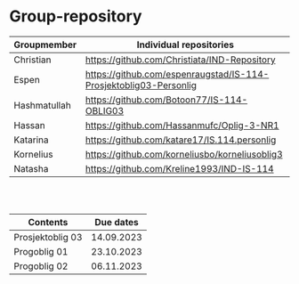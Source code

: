 # Group-repository

| Groupmember  | Individual repositories |
|--------------|------------------|
| Christian    | https://github.com/Christiata/IND-Repository
| Espen        | https://github.com/espenraugstad/IS-114-Prosjektoblig03-Personlig
| Hashmatullah | https://github.com/Botoon77/IS-114-OBLIG03
| Hassan       | https://github.com/Hassanmufc/Oplig-3-NR1
| Katarina     | https://github.com/katare17/IS.114.personlig
| Kornelius    | https://github.com/korneliusbo/korneliusoblig3 
| Natasha      | https://github.com/Kreline1993/IND-IS-114


<br>
<br>

| Contents              | Due dates |
|-----------------------|-----------|
| Prosjektoblig 03      | 14.09.2023|
| Progoblig 01          | 23.10.2023|
| Progoblig 02          | 06.11.2023|
